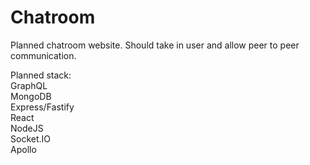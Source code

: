 # Chatroom

Planned chatroom website. Should take in user and allow peer to peer communication.  

Planned stack:  
GraphQL  
MongoDB  
Express/Fastify  
React  
NodeJS  
Socket.IO  
Apollo  